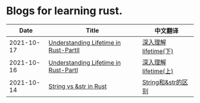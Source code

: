 # Blogs for learning rust.

| Date | Title | 中文翻译 |
|-|-|-|
|2021-10-17|[Understanding Lifetime in Rust-PartII](https://mobiarch.wordpress.com/2015/07/08/understanding-lifetime-in-rust-part-ii-3/)|[深入理解lifetime(下)](Understanding_lifetime_2.md)|
|2021-10-16|[Understanding Lifetime in Rust-PartI](https://mobiarch.wordpress.com/2015/06/29/understanding-lifetime-in-rust-part-i/)|[深入理解lifetime(上)](Understanding_lifetime.md)|
|2021-10-14|[String vs &str in Rust](https://blog.thoughtram.io/string-vs-str-in-rust/)|[String和&str的区别](String_vs_&str.md)|
